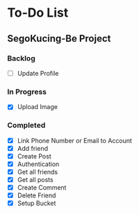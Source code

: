 # To-Do List

## SegoKucing-Be Project

### Backlog

- [ ] Update Profile

### In Progress

- [x] Upload Image

### Completed

- [x] Link Phone Number or Email to Account
- [x] Add friend
- [x] Create Post
- [x] Authentication
- [x] Get all friends
- [x] Get all posts
- [x] Create Comment
- [x] Delete Friend
- [x] Setup Bucket
